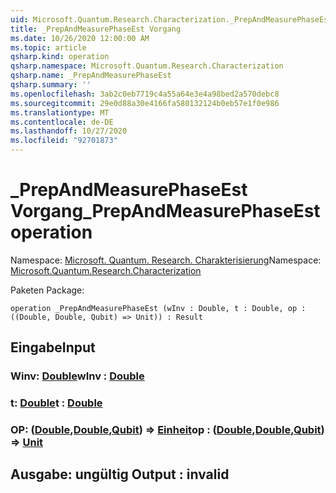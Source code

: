 ```yaml
---
uid: Microsoft.Quantum.Research.Characterization._PrepAndMeasurePhaseEst
title: _PrepAndMeasurePhaseEst Vorgang
ms.date: 10/26/2020 12:00:00 AM
ms.topic: article
qsharp.kind: operation
qsharp.namespace: Microsoft.Quantum.Research.Characterization
qsharp.name: _PrepAndMeasurePhaseEst
qsharp.summary: ''
ms.openlocfilehash: 3ab2c0eb7719c4a55a64e3e4a98bed2a570debc8
ms.sourcegitcommit: 29e0d88a30e4166fa580132124b0eb57e1f0e986
ms.translationtype: MT
ms.contentlocale: de-DE
ms.lasthandoff: 10/27/2020
ms.locfileid: "92701873"
---
```

# <a name="_prepandmeasurephaseest-operation"></a><span data-ttu-id="c883c-102">_PrepAndMeasurePhaseEst Vorgang</span><span class="sxs-lookup"><span data-stu-id="c883c-102">_PrepAndMeasurePhaseEst operation</span></span>

<span data-ttu-id="c883c-103">Namespace: [Microsoft. Quantum. Research. Charakterisierung](xref:Microsoft.Quantum.Research.Characterization)</span><span class="sxs-lookup"><span data-stu-id="c883c-103">Namespace: [Microsoft.Quantum.Research.Characterization](xref:Microsoft.Quantum.Research.Characterization)</span></span>

<span data-ttu-id="c883c-104">Paketen [](https://nuget.org/packages/)</span><span class="sxs-lookup"><span data-stu-id="c883c-104">Package: [](https://nuget.org/packages/)</span></span>




```qsharp
operation _PrepAndMeasurePhaseEst (wInv : Double, t : Double, op : ((Double, Double, Qubit) => Unit)) : Result
```


## <a name="input"></a><span data-ttu-id="c883c-105">Eingabe</span><span class="sxs-lookup"><span data-stu-id="c883c-105">Input</span></span>

### <a name="winv--double"></a><span data-ttu-id="c883c-106">Winv: [Double](xref:microsoft.quantum.lang-ref.double)</span><span class="sxs-lookup"><span data-stu-id="c883c-106">wInv : [Double](xref:microsoft.quantum.lang-ref.double)</span></span>




### <a name="t--double"></a><span data-ttu-id="c883c-107">t: [Double](xref:microsoft.quantum.lang-ref.double)</span><span class="sxs-lookup"><span data-stu-id="c883c-107">t : [Double](xref:microsoft.quantum.lang-ref.double)</span></span>




### <a name="op--doubledoublequbit--unit"></a><span data-ttu-id="c883c-108">OP: ([Double](xref:microsoft.quantum.lang-ref.double),[Double](xref:microsoft.quantum.lang-ref.double),[Qubit](xref:microsoft.quantum.lang-ref.qubit)) => [Einheit](xref:microsoft.quantum.lang-ref.unit)</span><span class="sxs-lookup"><span data-stu-id="c883c-108">op : ([Double](xref:microsoft.quantum.lang-ref.double),[Double](xref:microsoft.quantum.lang-ref.double),[Qubit](xref:microsoft.quantum.lang-ref.qubit)) => [Unit](xref:microsoft.quantum.lang-ref.unit)</span></span> 





## <a name="output--__invalidresult__"></a><span data-ttu-id="c883c-109">Ausgabe: __ungültig <Result>__</span><span class="sxs-lookup"><span data-stu-id="c883c-109">Output : __invalid<Result>__</span></span>

